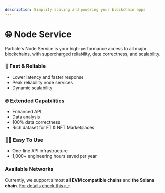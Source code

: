 ```yaml
---
description: Simplify scaling and powering your blockchain apps
---
```


# 🌐 Node Service

Particle's Node Service is your high-performance access to all major blockchains, with supercharged reliability, data correctness, and scalability.

### 🚀 Fast & Reliable

* Lower latency and faster response
* Peak reliability node services
* Dynamic scalability

### 🔥 Extended Capabilities

* Enhanced API
* Data analysis
* 100% data correctness
* Rich dataset for FT & NFT Marketplaces

### 🧑‍💻 Easy To Use

* One-line API infrastructure
* 1,000+ engineering hours saved per year

### Available Networks

Currently, we support almost **all EVM compatible chains** and **the Solana chain**. [For details check this 👉](../../../overview/available-networks/)
